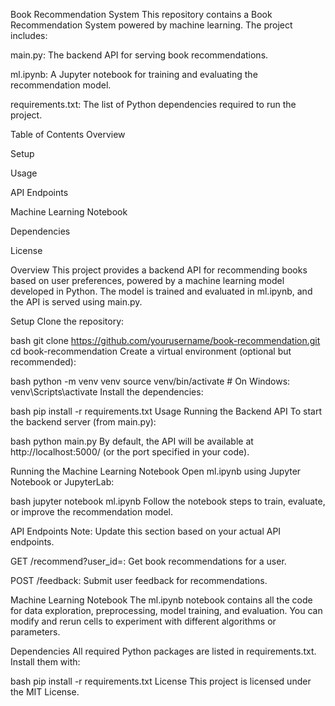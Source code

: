 Book Recommendation System
This repository contains a Book Recommendation System powered by machine learning. The project includes:

main.py: The backend API for serving book recommendations.

ml.ipynb: A Jupyter notebook for training and evaluating the recommendation model.

requirements.txt: The list of Python dependencies required to run the project.

Table of Contents
Overview

Setup

Usage

API Endpoints

Machine Learning Notebook

Dependencies

License

Overview
This project provides a backend API for recommending books based on user preferences, powered by a machine learning model developed in Python. The model is trained and evaluated in ml.ipynb, and the API is served using main.py.

Setup
Clone the repository:

bash
git clone https://github.com/yourusername/book-recommendation.git
cd book-recommendation
Create a virtual environment (optional but recommended):

bash
python -m venv venv
source venv/bin/activate  # On Windows: venv\Scripts\activate
Install the dependencies:

bash
pip install -r requirements.txt
Usage
Running the Backend API
To start the backend server (from main.py):

bash
python main.py
By default, the API will be available at http://localhost:5000/ (or the port specified in your code).

Running the Machine Learning Notebook
Open ml.ipynb using Jupyter Notebook or JupyterLab:

bash
jupyter notebook ml.ipynb
Follow the notebook steps to train, evaluate, or improve the recommendation model.

API Endpoints
Note: Update this section based on your actual API endpoints.

GET /recommend?user_id=<id>: Get book recommendations for a user.

POST /feedback: Submit user feedback for recommendations.

Machine Learning Notebook
The ml.ipynb notebook contains all the code for data exploration, preprocessing, model training, and evaluation. You can modify and rerun cells to experiment with different algorithms or parameters.

Dependencies
All required Python packages are listed in requirements.txt. Install them with:

bash
pip install -r requirements.txt
License
This project is licensed under the MIT License.
